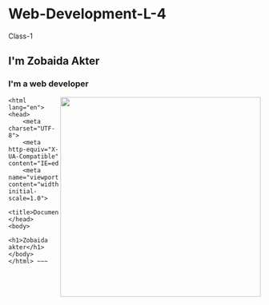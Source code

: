 # Web-Development-L-4
Class-1
## I'm Zobaida Akter
### I'm a web developer

<img src="https://encrypted-tbn0.gstatic.com/images?q=tbn:ANd9GcSsScBkuycuJFT3Vvq7Y2VHHrQYMrhYJ0HiEzgwxEuyq9LPvjMYTSdFHg0OKx_-ePkE1jE&usqp=CAU"
     align="right"
     width="400">

~~~ <!DOCTYPE html>
<html lang="en">
<head>
    <meta charset="UTF-8">
    <meta http-equiv="X-UA-Compatible" content="IE=edge">
    <meta name="viewport" content="width=>, initial-scale=1.0">
    <title>Document</title>
</head>
<body>
    <h1>Zobaida akter</h1>
</body>
</html> ~~~
